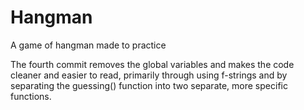# Hangman
A game of hangman made to practice

The fourth commit removes the global variables and makes the code cleaner and easier to read, primarily through using f-strings and by
separating the guessing() function into two separate, more specific functions.
